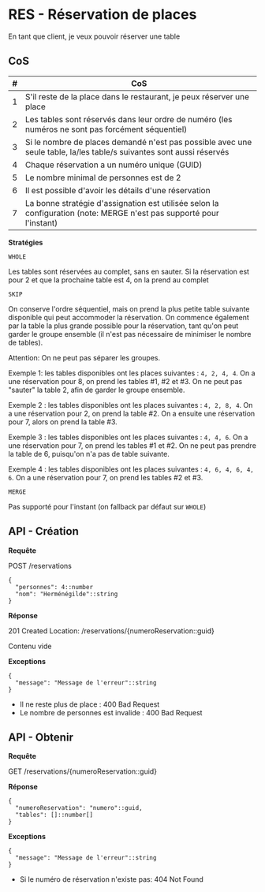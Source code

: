 # RES - Réservation de places

En tant que client, je veux pouvoir réserver une table

## CoS

| # | CoS                                                                                                                  |
|---|----------------------------------------------------------------------------------------------------------------------|
| 1 | S'il reste de la place dans le restaurant, je peux réserver une place                                                |
| 2 | Les tables sont réservés dans leur ordre de numéro (les numéros ne sont pas forcément séquentiel)                    |
| 3 | Si le nombre de places demandé n'est pas possible avec une seule table, la/les table/s suivantes sont aussi réservés |
| 4 | Chaque réservation a un numéro unique (GUID)                                                                         |
| 5 | Le nombre minimal de personnes est de 2                                                                              |
| 6 | Il est possible d'avoir les détails d'une réservation                                                                |
| 7 | La bonne stratégie d'assignation est utilisée selon la configuration (note: MERGE n'est pas supporté pour l'instant) |

**Stratégies**

`WHOLE`

Les tables sont réservées au complet, sans en sauter. Si la réservation est pour 2 et que la prochaine table est 4, on la prend au complet

`SKIP`

On conserve l'ordre séquentiel, mais on prend la plus petite table suivante disponible qui peut accommoder 
la réservation. On commence également par la table la plus grande possible pour la réservation, tant qu'on peut
garder le groupe ensemble (il n'est pas nécessaire de minimiser le nombre de tables).

Attention: On ne peut pas séparer les groupes. 

Exemple 1: les tables disponibles ont les places suivantes : `4, 2, 4, 4`. On a une réservation pour 8, on prend 
les tables #1, #2 et #3. On ne peut pas "sauter" la table 2, afin de garder le groupe ensemble.

Exemple 2 : les tables disponibles ont les places suivantes : `4, 2, 8, 4`. On a une réservation pour 2, on prend 
la table #2. On a ensuite une réservation pour 7, alors on prend la table #3.

Exemple 3 : les tables disponibles ont les places suivantes : `4, 4, 6`. On a une réservation pour 7, on prend 
les tables #1 et #2. On ne peut pas prendre la table de 6, puisqu'on n'a pas de table suivante.

Exemple 4 : les tables disponibles ont les places suivantes : `4, 6, 4, 6, 4, 6`. On a une réservation pour 7, on prend
les tables #2 et #3. 

`MERGE`

Pas supporté pour l'instant (on fallback par défaut sur `WHOLE`)


## API - Création

**Requête**

POST /reservations

```
{
  "personnes": 4::number
  "nom": "Herménégilde"::string
}
```

**Réponse**

201 Created
Location: <url>/reservations/{numeroReservation::guid}

Contenu vide

**Exceptions**

```
{
  "message": "Message de l'erreur"::string
}
```

* Il ne reste plus de place : 400 Bad Request
* Le nombre de personnes est invalide : 400 Bad Request

## API - Obtenir

**Requête**

GET /reservations/{numeroReservation::guid}

**Réponse**

```
{
  "numeroReservation": "numero"::guid,
  "tables": []::number[]
}
```

**Exceptions**

```
{
  "message": "Message de l'erreur"::string
}
```

* Si le numéro de réservation n'existe pas: 404 Not Found
